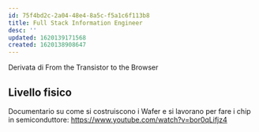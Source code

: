 ```yaml
---
id: 75f4bd2c-2a04-48e4-8a5c-f5a1c6f113b8
title: Full Stack Information Engineer
desc: ''
updated: 1620139171568
created: 1620138908647
---
```


Derivata di From the Transistor to the Browser

## Livello fisico
Documentario su come si costruiscono i Wafer e si lavorano per fare i chip in semiconduttore: https://www.youtube.com/watch?v=bor0qLifjz4

